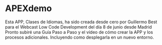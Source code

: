 # APEXdemo
Esta APP, Clases de Idiomas, ha sido creada desde cero por Guillermo Best para el Webcast Low Code Development del día 8 de junio desde Madrid
Pronto subiré una Guía Paso a Paso y el vídeo de cómo crear la APP y los procesos adicionales. Incluyendo como desplegarla en un nuevo entorno.

